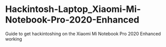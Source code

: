 # Hackintosh-Laptop_Xiaomi-Mi-Notebook-Pro-2020-Enhanced
Guide to get hackintoshing on the Xiaomi Mi Notebook Pro 2020 Enhanced working
